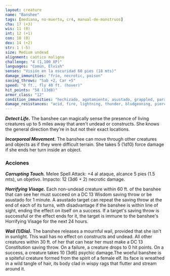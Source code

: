 ```yaml
---
layout: creature
name: "Banshee"
tags: [mediana, no-muerto, cr4, manual-de-monstruos]
cha: 17 (+3)
wis: 11 (0)
int: 12 (+1)
con: 10 (0)
dex: 14 (+2)
str: 1 (-5)
size: Medium undead
alignment: caótico maligno
challenge: "4 (1,100 XP)"
languages: "Común, Elvish"
senses: "Visión en la oscuridad 60 pies (18 mts)"
damage_immunities: "frío, necrotic, poison"
saving_throws: "Sab +2, Car +5"
speed: "0 ft., fly 40 ft. (hover)"
hit_points: "58 (13d8)"
armor_class: "12"
condition_immunities: "hechizado, agotamiento, asustado, grappled, paralizado, petrificado, envenenado, prone, restrained"
damage_resistances: "acid, fire, lightning, thunder, bludgeoning, piercing, and slashing from nonmagical weapons"
---
```


***Detect Life.*** The banshee can magically sense the presence of living creatures up to 5 miles away that aren't  undead or constructs. She knows the general direction they're in but not their exact locations.

***Incorporeal Movement.*** The banshee can move through other creatures and objects as if they were difficult terrain. She takes 5 (1d10) force damage if she ends her turn inside an object.

### Acciones

***Corrupting Touch.*** Melee Spell Attack: +4 al ataque, alcance 5 pies (1.5 mts), un objetivo. Impacto: 12 (3d6 + 2) necrotic damage.

***Horrifying Visage.*** Each non-undead creature within 60 ft. of the banshee that can see her must succeed on a DC 13 Wisdom saving throw or be asustado for 1 minute. A asustado target can repeat the saving throw at the end of each of its turns, with disadvantage if the banshee is within line of sight, ending the effect on itself on a success. If a target's saving throw is successful or the effect ends for it, the target is immune to the banshee's Horrifying Visage for the next 24 hours.

***Wail (1/Día).*** The banshee releases a mournful wail, provided that she isn't in sunlight. This wail has no effect on constructs and undead. All other creatures within 30 ft. of her that can hear her must make a DC 13 Constitution saving throw. On a failure, a creature drops to 0 hit points. On a success, a creature takes 10 (3d6) psychic damage.The woeful banshee is a spiteful creature formed from the spirit of a female elf. Its face is wreathed in a wild tangle of hair, its body clad in wispy rags that flutter and stream around it.